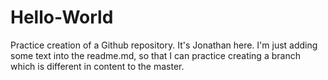 # Hello-World
Practice creation of a Github repository.
It's Jonathan here.  I'm just adding some text into the readme.md, so that I can practice creating a branch which is different in content to the master.
